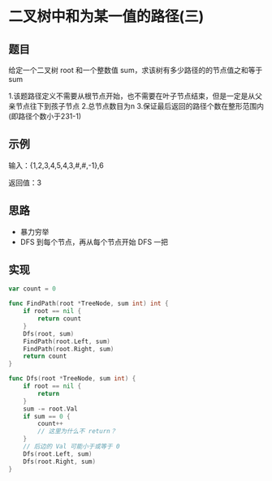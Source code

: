 # 二叉树中和为某一值的路径(三)

## 题目

给定一个二叉树 root 和一个整数值 sum，求该树有多少路径的的节点值之和等于 sum

1.该题路径定义不需要从根节点开始，也不需要在叶子节点结束，但是一定是从父亲节点往下到孩子节点
2.总节点数目为n
3.保证最后返回的路径个数在整形范围内(即路径个数小于231-1)

## 示例

输入：{1,2,3,4,5,4,3,#,#,-1},6

返回值：3

## 思路

* 暴力穷举
* DFS 到每个节点，再从每个节点开始 DFS 一把

## 实现

```go
var count = 0

func FindPath(root *TreeNode, sum int) int {
	if root == nil {
		return count
	}
	Dfs(root, sum)
	FindPath(root.Left, sum)
	FindPath(root.Right, sum)
	return count
}

func Dfs(root *TreeNode, sum int) {
	if root == nil {
		return
	}
	sum -= root.Val
	if sum == 0 {
		count++
		// 这里为什么不 return？
	}
	// 后边的 Val 可能小于或等于 0
	Dfs(root.Left, sum)
	Dfs(root.Right, sum)
}
```